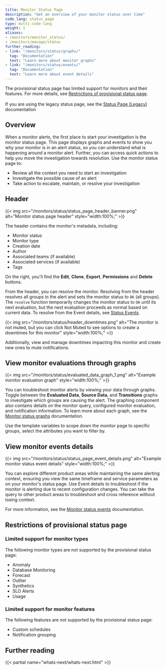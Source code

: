 ```yaml
---
title: Monitor Status Page
description: "Get an overview of your monitor status over time"
code_lang: status_page
type: multi-code-lang
weight: 1
aliases:
- /monitors/monitor_status/
- /monitors/manage/status
further_reading:
- link: "/monitors/status/graphs/"
  tag: "Documentation"
  text: "Learn more about monitor graphs"
- link: "/monitors/status/events/"
  tag: "Documentation"
  text: "Learn more about event details"
---
```


<div class="alert alert-warning">The provisional status page has limited support for monitors and their features. For more details, see <a href="#restrictions-of-provisional-status-page">Restrictions of provisional status page</a>.<br><br>If you are using the legacy status page, see the <a href="/monitors/status/status_legacy">Status Page (Legacy)</a> documentation</div>

## Overview

When a monitor alerts, the first place to start your investigation is the monitor status page. This page displays graphs and events to show you why your monitor is in an alert status, so you can understand what is happening around a monitor alert. Further, you can access quick actions to help you move the investigation towards resolution. Use the monitor status page to:

- Review all the context you need to start an investigation
- Investigate the possible cause of an alert
- Take action to escalate, maintain, or resolve your investigation

## Header

{{< img src="/monitors/status/status_page_header_banner.png" alt="Monitor status page header" style="width:100%;" >}}

The header contains the monitor's metadata, including:
- Monitor status
- Monitor type
- Creation date
- Author
- Associated teams (if available)
- Associated services (if available)
- Tags

On the right, you'll find the **Edit**, **Clone**, **Export**, **Permissions** and **Delete** buttons.

From the header, you can resolve the monitor. Resolving from the header resolves all groups in the alert and sets the monitor status to `OK` (all groups). The `resolve` function temporarily changes the monitor status to `OK` until its next evaluation, but the next evaluation proceeds as normal based on current data. To resolve from the Event details, see [Status Events][1].

{{< img src="/monitors/status/header_downtimes.png" alt="The monitor is not muted, but you can click Not Muted to see options to create a downtimes for this monitor" style="width:100%;" >}}

Additionally, view and manage downtimes impacting this monitor and create new ones to mute notifications.

## View monitor evaluations through graphs

 {{< img src="/monitors/status/evaluated_data_graph_1.png" alt="Example monitor evaluation graph" style="width:100%;" >}}

You can troubleshoot monitor alerts by viewing your data through graphs. Toggle between the **Evaluated Data**, **Source Data**, and **Transitions** graphs to investigate which groups are causing the alert. The graphing component also contains details on the monitor query, configured monitor evaluation, and notification information. To learn more about each graph, see the [Monitor status graphs][2] documentation.

Use the template variables to scope down the monitor page to specific groups, select the attributes you want to filter by.

## View monitor events details

{{< img src="/monitors/status/status_page_event_details.png" alt="Example monitor status event details" style="width:100%;" >}}

You can explore different product areas while maintaining the same alerting context, ensuring you view the same timeframe and service parameters as on your monitor's status page. Use Event details to troubleshoot if the monitor is alerting due to recent configuration changes. You can take the query to other product areas to troubleshoot and cross reference without losing context.

For more information, see the [Monitor status events][3] documentation.

## Restrictions of provisional status page

### Limited support for monitor types

The following monitor types are not supported by the provisional status page:

- Anomaly
- Database Monitoring
- Forecast
- Outlier
- Synthetics
- SLO Alerts
- Usage

### Limited support for monitor features

The following features are not supported by the provisional status page:

- Custom schedules
- Notification grouping


## Further reading

{{< partial name="whats-next/whats-next.html" >}}

[1]: /monitors/status/events/#resolve
[2]: /monitors/status/graphs
[3]: /monitors/status/events
